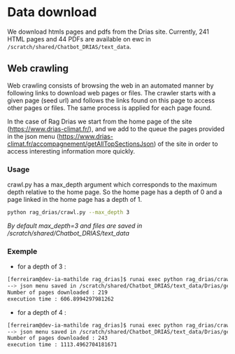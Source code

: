 # Data download

We download htmls pages and pdfs from the Drias site. Currently, 241 HTML pages and 44 PDFs are available on ewc in `/scratch/shared/Chatbot_DRIAS/text_data`.

## Web crawling

Web crawling consists of browsing the web in an automated manner by following links to download web pages or files. The crawler starts with a given page (seed url) and follows the links found on this page to access other pages or files. The same process is applied for each page found. 
 
In the case of Rag Drias we start from the home page of the site (https://www.drias-climat.fr/), and we add to the queue the pages provided in the json menu (https://www.drias-climat.fr/accompagnement/getAllTopSectionsJson) of the site in order to access interesting information more quickly.

### Usage

crawl.py has a max_depth argument which corresponds to the maximum depth relative to the home page. So the home page has a depth of 0 and a page linked in the home page has a depth of 1.

```bash
python rag_drias/crawl.py --max_depth 3
```
*By default max_depth=3 and files are saved in /scratch/shared/Chatbot_DRIAS/text_data*

### Exemple

- for a depth of 3 :
```bash
[ferreiram@dev-ia-mathilde rag_drias]$ runai exec python rag_drias/crawl.py
--> json menu saved in /scratch/shared/Chatbot_DRIAS/text_data/Drias/getAllTopSectionsJson.json
Number of pages downloaded : 219
execution time : 606.8994297981262
```
- for a depth of 4 :
```bash
[ferreiram@dev-ia-mathilde rag_drias]$ runai exec python rag_drias/crawl.py
--> json menu saved in /scratch/shared/Chatbot_DRIAS/text_data/Drias/getAllTopSectionsJson.json
Number of pages downloaded : 243
execution time : 1113.4962704181671
```


